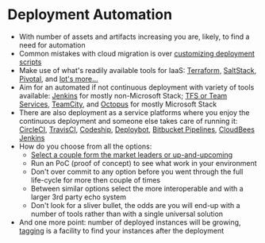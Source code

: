 # Deployment Automation

* With number of assets and artifacts increasing you are, likely, to find a need for automation
* Common mistakes with cloud migration is over [customizing deployment scripts](http://launchany.com/5-common-mistakes-when-automating-application-deployment/)
* Make use of what's readily available tools for IaaS: [Terraform](https://www.terraform.io/), [SaltStack](https://saltstack.com/), [Pivotal](https://pivotal.io/platform), and [lot's more...](https://solutionsreview.com/devops/2016/05/03/top-10-infrastructure-as-a-service-cloud-tools/)
* Aim for an automated if not continuous deployment with variety of tools available: [Jenkins](https://jenkins.io/) for mostly non-Microsoft Stack; [TFS or Team Services](https://www.visualstudio.com/team-services/), [TeamCity](https://www.jetbrains.com/teamcity/), and [Octopus](https://octopus.com/) for mostly Microsoft Stack
* There are also deployment as a service platforms where you enjoy the continuous deployment and someone else takes care of running it: [CircleCI](https://circleci.com/), [TravisCI](https://travis-ci.org/), [Codeship](http://codeship.com/), [Deploybot](https://deploybot.com/), [Bitbucket Pipelines](https://bitbucket.org/product/features/pipelines), [CloudBees Jenkins](https://www.cloudbees.com/products/cloudbees-jenkins-team)
* How do you choose from all the options:
  * [Select a couple form the market leaders or up-and-upcoming](https://www.g2crowd.com/categories/continuous-deployment)
  * Run an PoC (proof of concept) to see what work in your environment
  * Don't over commit to any option before you went through the full life-cycle for more then couple of times
  * Between similar options select the more interoperable and with a larger 3rd party echo system
  * Don't look for a sliver bullet, the odds are you will end-up with a number of tools rather than with a single universal solution
* And one more point: number of deployed instances will be growing, [tagging](https://docs.microsoft.com/en-us/azure/azure-resource-manager/resource-group-using-tags) is a facility to find your instances after the deployment